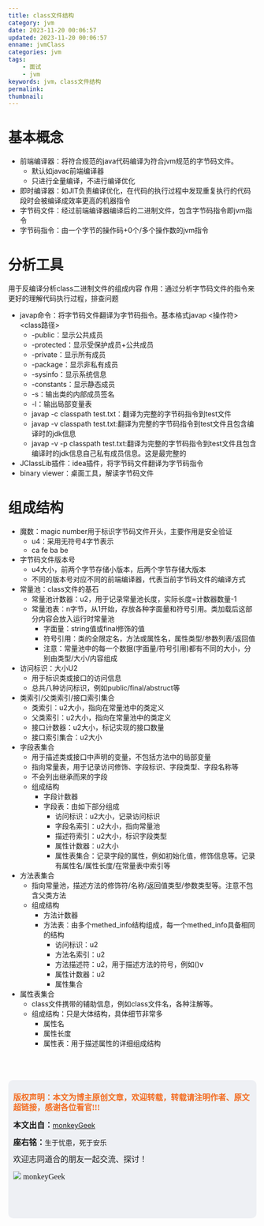 ```yaml
---
title: class文件结构
category: jvm
date: 2023-11-20 00:06:57
updated: 2023-11-20 00:06:57
enname: jvmClass
categories: jvm
tags:
	- 面试
	- jvm
keywords: jvm，class文件结构
permalink:
thumbnail:
---
```


# 基本概念
* 前端编译器：将符合规范的java代码编译为符合jvm规范的字节码文件。
    * 默认如javac前端编译器
    * 只进行全量编译，不进行编译优化
* 即时编译器：如JIT负责编译优化，在代码的执行过程中发现重复执行的代码段时会被编译成效率更高的机器指令
* 字节码文件：经过前端编译器编译后的二进制文件，包含字节码指令即jvm指令
* 字节码指令：由一个字节的操作码+0个/多个操作数的jvm指令

<!--more-->

# 分析工具

用于反编译分析class二进制文件的组成内容
作用：通过分析字节码文件的指令来更好的理解代码执行过程，排查问题

- javap命令：将字节码文件翻译为字节码指令。基本格式javap <操作符> <class路径>
    - -public：显示公共成员
    - -protected：显示受保护成员+公共成员
    - -private：显示所有成员
    - -package：显示非私有成员
    - -sysinfo：显示系统信息
    - -constants：显示静态成员
    - -s：输出类的内部成员签名
    - -l：输出局部变量表
    - javap -c classpath test.txt：翻译为完整的字节码指令到test文件
    - javap -v classpath test.txt:翻译为完整的字节码指令到test文件且包含编译时的jdk信息
    - javap -v -p classpath test.txt:翻译为完整的字节码指令到test文件且包含编译时的jdk信息自己私有成员信息。这是最完整的
- JClassLib插件：idea插件，将字节码文件翻译为字节码指令
- binary viewer：桌面工具，解读字节码文件


# 组成结构
* 魔数：magic number用于标识字节码文件开头，主要作用是安全验证
    * u4：采用无符号4字节表示
    * ca fe ba be
* 字节码文件版本号
    * u4大小，前两个字节存储小版本，后两个字节存储大版本
    * 不同的版本号对应不同的前端编译器，代表当前字节码文件的编译方式
* 常量池：class文件的基石
    * 常量池计数器：u2，用于记录常量池长度，实际长度=计数器数量-1
    * 常量池表：n字节，从1开始，存放各种字面量和符号引用。类加载后这部分内容会放入运行时常量池
        * 字面量：string值或final修饰的值
        * 符号引用：类的全限定名，方法或属性名，属性类型/参数列表/返回值
        * 注意：常量池中的每一个数据(字面量/符号引用)都有不同的大小，分别由类型/大小/内容组成
* 访问标识：大小U2
    * 用于标识类或接口的访问信息
    * 总共八种访问标识，例如public/final/abstruct等
* 类索引/父类索引/接口索引集合
    * 类索引：u2大小，指向在常量池中的类定义
    * 父类索引：u2大小，指向在常量池中的类定义
    * 接口计数器：u2大小，标记实现的接口数量
    * 接口索引集合：u2大小
* 字段表集合
    * 用于描述类或接口中声明的变量，不包括方法中的局部变量
    * 指向常量表，用于记录访问修饰、字段标识、字段类型、字段名称等
    * 不会列出继承而来的字段
    * 组成结构
        * 字段计数器
        * 字段表：由如下部分组成
            * 访问标识：u2大小，记录访问标识
            * 字段名索引：u2大小，指向常量池
            * 描述符索引：u2大小，标识字段类型
            * 属性计数器：u2大小
            * 属性表集合：记录字段的属性，例如初始化值，修饰信息等。记录有属性名/属性长度/在常量表中索引等
* 方法表集合
    * 指向常量池，描述方法的修饰符/名称/返回值类型/参数类型等。注意不包含父类方法
    * 组成结构
        * 方法计数器
        * 方法表：由多个methed_info结构组成，每一个methed_info具备相同的结构
            * 访问标识：u2
            * 方法名索引：u2
            * 方法描述符：u2，用于描述方法的符号，例如()v
            * 属性计数器：u2
            * 属性集合
* 属性表集合
    * class文件携带的辅助信息，例如class文件名，各种注解等。
    * 组成结构：只是大体结构，具体细节非常多
        * 属性名
        * 属性长度
        * 属性表：用于描述属性的详细组成结构


</br>

</br>

</br>

<script>
var _hmt = _hmt || [];
(function() {
  var hm = document.createElement("script");
  hm.src = "https://hm.baidu.com/hm.js?2f798e6b269c8a40f12bef25d7f1876d";
  var s = document.getElementsByTagName("script")[0]; 
  s.parentNode.insertBefore(hm, s);
})();
</script>

<div style="height:260px; background-color:rgb(238,240,244); padding:10px;border-radius:10px;">
    <p style="color:#f36c21;font:bold 16px/20px 'kaiTi';">
      版权声明：本文为博主原创文章，欢迎转载，转载请注明作者、原文超链接，感谢各位看官!!!
    </p>
    <p>
      <span style="font:bold 16px/20px 'kaiTi';">本文出自：</span><a href="https://monkeyGeek369.github.io">monkeyGeek</a> 
    </p>
    <p>
      <span style="font:bold 16px/20px 'kaiTi';">座右铭：</span><span>生于忧患，死于安乐</span> 
    </p>
    <p>
      <span style="font:16px/20px 'kaiTi';">欢迎志同道合的朋友一起交流、探讨！</span> 
    </p>
    <img style="height:auto; width:auto;flot:left;" src="../../../../image/monkey64.png" /><span style="font:16px/20px 'kaiTi';flot:left;">   monkeyGeek</span>


